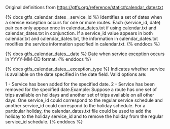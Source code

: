 Original definitions from https://gtfs.org/reference/static#calendar_datestxt

{% docs gtfs_calendar_dates\_\_service_id %}
Identifies a set of dates when a service exception occurs for one or more routes. Each (service_id, date) pair can only appear once in calendar_dates.txt if using calendar.txt and calendar_dates.txt in conjunction. If a service_id value appears in both calendar.txt and calendar_dates.txt, the information in calendar_dates.txt modifies the service information specified in calendar.txt.
{% enddocs %}

{% docs gtfs_calendar_dates\_\_date %}
Date when service exception occurs in YYYY-MM-DD format.
{% enddocs %}

{% docs gtfs_calendar_dates\_\_exception_type %}
Indicates whether service is available on the date specified in the date field. Valid options are:

1 - Service has been added for the specified date.
2 - Service has been removed for the specified date.Example: Suppose a route has one set of trips available on holidays and another set of trips available on all other days. One service_id could correspond to the regular service schedule and another service_id could correspond to the holiday schedule. For a particular holiday, the calendar_dates.txt file could be used to add the holiday to the holiday service_id and to remove the holiday from the regular service_id schedule.
{% enddocs %}
